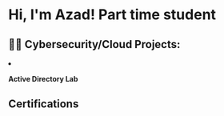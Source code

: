 <h1>Hi, I'm Azad! Part time student

  <h2>👨‍💻 Cybersecurity/Cloud Projects:</h2

- <b>Active Directory Lab</b>

  <h2>Certifications</h2>






